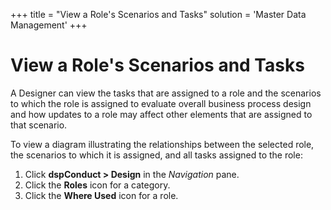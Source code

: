 +++
title = "View a Role's Scenarios and Tasks"
solution = 'Master Data Management'
+++

# View a Role's Scenarios and Tasks

A Designer can view the tasks that are assigned to a role and the
scenarios to which the role is assigned to evaluate overall business
process design and how updates to a role may affect other elements that
are assigned to that scenario.

To view a diagram illustrating the relationships between the selected
role, the scenarios to which it is assigned, and all tasks assigned to
the role:

1.  Click <span style="font-weight: bold;">dspConduct \> Design</span>
    in the <span style="font-style: italic;">Navigation</span> pane.
2.  Click the <span style="font-weight: bold;">Roles</span> icon for a
    category.
3.  Click the <span style="font-weight: bold;">Where Used</span> icon
    for a role.

